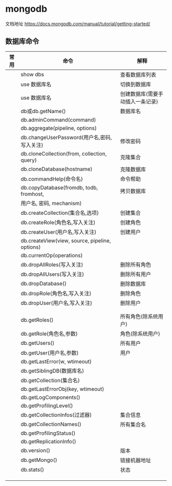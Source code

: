# mongodb

文档地址 https://docs.mongodb.com/manual/tutorial/getting-started/

## 数据库命令
| 常用 | 命令                                           | 解释                             |
| ---- | ---------------------------------------------- | -------------------------------- |
|      | show dbs                                       | 查看数据库列表                   |
|      | use 数据库名                                   | 切换到数据库                     |
|      | use 数据库名                                   | 创建数据库(需要手动插入一条记录) |
|      | db或db.getName()                               | 数据库名                         |
|      | db.adminCommand(command)                       |                                  |
|      | db.aggregate(pipeline, options)                |                                  |
|      | db.changeUserPassword(用户名,密码,写入关注)    | 修改密码                         |
|      | db.cloneCollection(from, collection, query)    | 克隆集合                         |
|      | db.cloneDatabase(hostname)                     | 克隆数据库                       |
|      | db.commandHelp(命令名)                         | 命令帮助                         |
|      | db.copyDatabase(fromdb, todb, fromhost,        | 拷贝数据库                       |
|      | 用户名, 密码, mechanism)                       |                                  |
|      | db.createCollection(集合名,选项)               | 创建集合                         |
|      | db.createRole(角色名,写入关注)                 | 创建角色                         |
|      | db.createUser(用户名,写入关注)                 | 创建用户                         |
|      | db.createView(view, source, pipeline, options) |                                  |
|      | db.currentOp(operations)                       |                                  |
|      | db.dropAllRoles(写入关注)                      | 删除所有角色                     |
|      | db.dropAllUsers(写入关注)                      | 删除所有用户                     |
|      | db.dropDatabase()                              | 删除数据库                       |
|      | db.dropRole(角色名,写入关注)                   | 删除角色                         |
|      | db.dropUser(用户名,写入关注)                   | 删除用户                         |
|      |                                                |                                  |
|      |                                                |                                  |
|      | db.getRoles()                                  | 所有角色(除系统用户)             |
|      | db.getRole(角色名,参数)                        | 角色(除系统用户)                 |
|      | db.getUsers()                                  | 所有用户                         |
|      | db.getUser(用户名,参数)                        | 用户                             |
|      | db.getLastError(w, wtimeout)                   |                                  |
|      | db.getSiblingDB(数据库名)                      |                                  |
|      | db.getCollection(集合名)                       |                                  |
|      | db.getLastErrorObj(key, wtimeout)              |                                  |
|      | db.getLogComponents()                          |                                  |
|      | db.getProfilingLevel()                         |                                  |
|      | db.getCollectionInfos(过滤器)                  | 集合信息                         |
|      | db.getCollectionNames()                        | 所有集合名                       |
|      | db.getProfilingStatus()                        |                                  |
|      | db.getReplicationInfo()                        |                                  |
|      | db.version()                                   | 版本                             |
|      | db.getMongo()                                  | 链接机器地址                     |
|      | db.stats()                                     | 状态                             |
|      |                                                |                                  |
|      |                                                |                                  |
|      |                                                |                                  |

